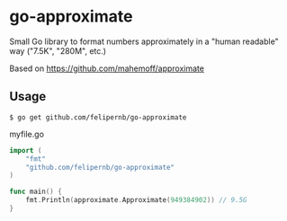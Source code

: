 go-approximate
==============

Small Go library to format numbers approximately in a "human readable" way ("7.5K", "280M", etc.)

Based on https://github.com/mahemoff/approximate

Usage
-----

```
$ go get github.com/felipernb/go-approximate
```

myfile.go

```go
import (
    "fmt"
    "github.com/felipernb/go-approximate"
)

func main() {
    fmt.Println(approximate.Approximate(949384902)) // 9.5G
}
```
